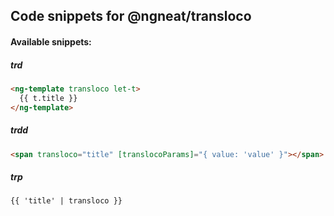 ## Code snippets for @ngneat/transloco

#### Available snippets:

##### trd

```html
<ng-template transloco let-t>
  {{ t.title }}
</ng-template>
```

##### trdd

```html
<span transloco="title" [translocoParams]="{ value: 'value' }"></span>
```

##### trp

```html
{{ 'title' | transloco }}
```
